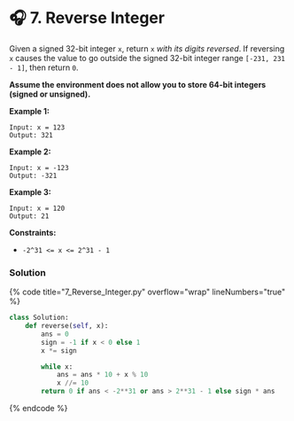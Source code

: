 # 🎧 7. Reverse Integer



Given a signed 32-bit integer `x`, return `x` _with its digits reversed_. If reversing `x` causes the value to go outside the signed 32-bit integer range `[-231, 231 - 1]`, then return `0`.

**Assume the environment does not allow you to store 64-bit integers (signed or unsigned).**

&#x20;

**Example 1:**

```
Input: x = 123
Output: 321
```

**Example 2:**

```
Input: x = -123
Output: -321
```

**Example 3:**

```
Input: x = 120
Output: 21
```

&#x20;

**Constraints:**

* `-2^31 <= x <= 2^31 - 1`

### Solution

{% code title="7_Reverse_Integer.py" overflow="wrap" lineNumbers="true" %}
```python
class Solution:
    def reverse(self, x):
        ans = 0
        sign = -1 if x < 0 else 1
        x *= sign

        while x:
            ans = ans * 10 + x % 10
            x //= 10
        return 0 if ans < -2**31 or ans > 2**31 - 1 else sign * ans
```
{% endcode %}
